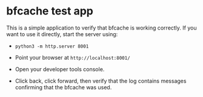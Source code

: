 # bfcache test app

This is a simple application to verify that bfcache is working
correctly. If you want to use it directly, start the server using:

* `python3 -m http.server 8001`

* Point your browser at `http://localhost:8001/`

* Open your developer tools console.

* Click back, click forward, then verify that the log contains messages
  confirming that the bfcache was used.
